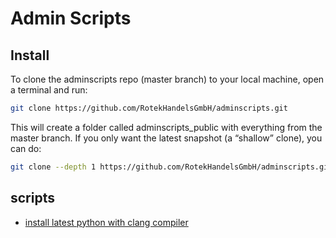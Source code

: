 # Admin Scripts

## Install
To clone the adminscripts repo (master branch) to your local machine, open a terminal and run:

```bash
git clone https://github.com/RotekHandelsGmbH/adminscripts.git
```

This will create a folder called adminscripts_public with everything from the master branch. If you only want the latest snapshot (a “shallow” clone), you can do:

```bash
git clone --depth 1 https://github.com/RotekHandelsGmbH/adminscripts.git
```

## scripts




- [install latest python with clang compiler](./readme_install_latest_python_clang.md)
